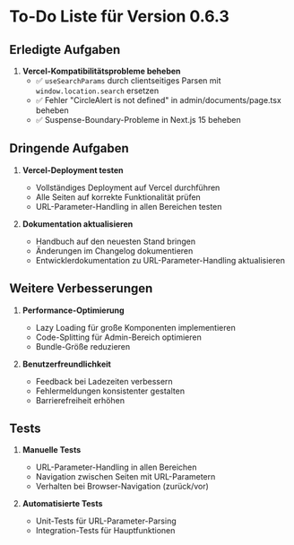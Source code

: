 # To-Do Liste für Version 0.6.3

## Erledigte Aufgaben

1. **Vercel-Kompatibilitätsprobleme beheben**
   - ✅ `useSearchParams` durch clientseitiges Parsen mit `window.location.search` ersetzen
   - ✅ Fehler "CircleAlert is not defined" in admin/documents/page.tsx beheben
   - ✅ Suspense-Boundary-Probleme in Next.js 15 beheben

## Dringende Aufgaben

1. **Vercel-Deployment testen**
   - Vollständiges Deployment auf Vercel durchführen
   - Alle Seiten auf korrekte Funktionalität prüfen
   - URL-Parameter-Handling in allen Bereichen testen

2. **Dokumentation aktualisieren**
   - Handbuch auf den neuesten Stand bringen
   - Änderungen im Changelog dokumentieren
   - Entwicklerdokumentation zu URL-Parameter-Handling aktualisieren

## Weitere Verbesserungen

1. **Performance-Optimierung**
   - Lazy Loading für große Komponenten implementieren
   - Code-Splitting für Admin-Bereich optimieren
   - Bundle-Größe reduzieren

2. **Benutzerfreundlichkeit**
   - Feedback bei Ladezeiten verbessern
   - Fehlermeldungen konsistenter gestalten
   - Barrierefreiheit erhöhen

## Tests

1. **Manuelle Tests**
   - URL-Parameter-Handling in allen Bereichen
   - Navigation zwischen Seiten mit URL-Parametern
   - Verhalten bei Browser-Navigation (zurück/vor)

2. **Automatisierte Tests**
   - Unit-Tests für URL-Parameter-Parsing
   - Integration-Tests für Hauptfunktionen